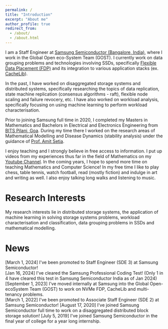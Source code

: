 ```yaml
---
permalink: /
title: "Introduction"
excerpt: "About me"
author_profile: true
redirect_from: 
  - /about/
  - /about.html
---
```


I am a Staff Engineer at [Samsung Semiconductor (Bangalore, India)](https://www.linkedin.com/company/samsungsemiconductor/), where I work in the Global Open eco-System Team (GOST). I currently work on data grouping problems and technologies involving SSDs, specifically [Flexible Data Placement (FDP)](https://www.youtube.com/watch?v=ZEISXHcNmSk) and its integration to various application stacks (ex. [CacheLib](https://cachelib.org/)). 

In the past, I have worked on disaggregated storage systems and distributed systems, specifically researching the topics of data replication, state machine replication (consensus algorithms - raft), flexible node scaling and failure revocery, etc. I have also worked on workload analysis, specifically focusing on using machine learning to perform workload characterisation. 

Prior to joining Samsung full time in 2020, I completed my Masters in Mathematics and Bachelors in Electrical and Electronics Engineering from [BITS Pilani, Goa](https://www.bits-pilani.ac.in/goa/). During my time there I worked on the research areas of Mathematical Modelling and Disease Dynamics (stability analysis) under the guidance of [Prof. Amit Setia](https://scholar.google.com/citationsuser=Wt02vywAAAAJ&hl=en&oi=sra).

I enjoy teaching and I strongly believe in free access to information. I put up videos from my experiences thus far in the field of Mathematics on my [Youtube Channel](https://www.youtube.com/@nairsrealm4749). In the coming years, I hope to spend more time on teaching Mathematics and Computer Science!
In my free time I like to play chess, table tennis, watch football, read (mostly fiction) and indulge in art and writing as well. I also enjoy talking long walks and listening to music.


Research Interests
======

My research interests lie in distributed storage systems, the application of machine learning in solving storage systems problems, workload characterisation and classification, data grouping problems in SSDs and mathematical modelling.


News
======

[March 1, 2024] I've been promoted to Staff Engineer (SDE 3) at Samsung Semiconductor! 
<br>
[Jan 16, 2024] I've cleared the Samsung Professional Coding Test! (Only 1 in 4 have cleared this test in Samsung Semiconductor India as of Jan 2024)
<br>
[September 1, 2023] I've moved internally at Samsung into the Global Open-ecoSystem Team (GOST) to work on NVMe FDP, CacheLib and multi-tenancy problems.
<br>
[March 1, 2022] I've been promoted to Associate Staff Engineer (SDE 2) at Samsung Semiconductor!
[August 17, 2020] I've joined Samsung Semiconductor full time to work on a disaggregated distributed block storage solution!
[July 5, 2019] I've joined Samsung Semiconductor in the final year of college for a year long internship.



